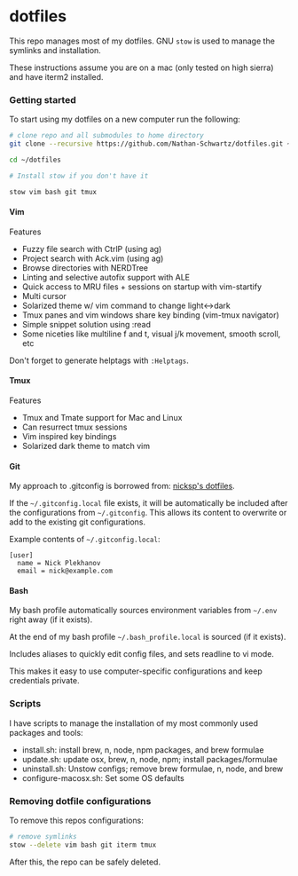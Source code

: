 # dotfiles

This repo manages most of my dotfiles. GNU `stow` is used to manage the symlinks and installation.

These instructions assume you are on a mac (only tested on high sierra) and have iterm2 installed.


### Getting started
To start using my dotfiles on a new computer run the following:
```bash
# clone repo and all submodules to home directory
git clone --recursive https://github.com/Nathan-Schwartz/dotfiles.git ~/dotfiles

cd ~/dotfiles

# Install stow if you don't have it

stow vim bash git tmux
```


#### Vim

Features
- Fuzzy file search with CtrlP (using ag)
- Project search with Ack.vim (using ag)
- Browse directories with NERDTree
- Linting and selective autofix support with ALE
- Quick access to MRU files + sessions on startup with vim-startify
- Multi cursor
- Solarized theme w/ vim command to change light<->dark
- Tmux panes and vim windows share key binding (vim-tmux navigator)
- Simple snippet solution using :read
- Some niceties like multiline f and t, visual j/k movement, smooth scroll, etc

Don't forget to generate helptags with `:Helptags`.


#### Tmux

Features
- Tmux and Tmate support for Mac and Linux
- Can resurrect tmux sessions
- Vim inspired key bindings
- Solarized dark theme to match vim


#### Git

My approach to .gitconfig is borrowed from: [nicksp's dotfiles](https://github.com/nicksp/dotfiles).

If the `~/.gitconfig.local` file exists, it will be automatically be included after the configurations from `~/.gitconfig`. This allows its content to overwrite or add to the existing git configurations.

Example contents of `~/.gitconfig.local`:
```
[user]
  name = Nick Plekhanov
  email = nick@example.com
```

#### Bash
My bash profile automatically sources environment variables from `~/.env` right away (if it exists).

At the end of my bash profile `~/.bash_profile.local` is sourced (if it exists).

Includes aliases to quickly edit config files, and sets readline to vi mode.

This makes it easy to use computer-specific configurations and keep credentials private.


### Scripts
I have scripts to manage the installation of my most commonly used packages and tools:
- install.sh: install brew, n, node, npm packages, and brew formulae
- update.sh: update osx, brew, n, node, npm; install packages/formulae
- uninstall.sh: Unstow configs; remove brew formulae, n, node, and brew
- configure-macosx.sh: Set some OS defaults

### Removing dotfile configurations
To remove this repos configurations:

```bash
# remove symlinks
stow --delete vim bash git iterm tmux
```

After this, the repo can be safely deleted.
